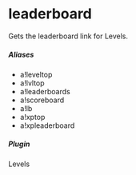 # leaderboard 

Gets the leaderboard link for Levels.
			

##### Aliases

* a!leveltop
* a!lvltop
* a!leaderboards
* a!scoreboard
* a!lb
* a!xptop
* a!xpleaderboard


##### Plugin
Levels